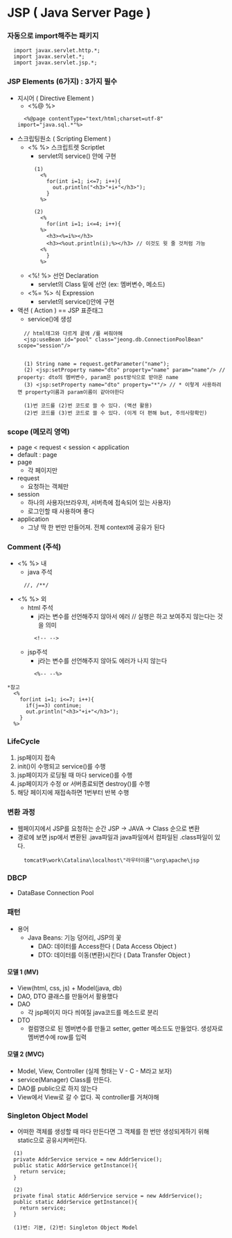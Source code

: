 # JSP ( Java Server Page )

### 자동으로 import해주는 패키지
  ```
    import javax.servlet.http.*;
    import javax.servlet.*;
    import javax.servlet.jsp.*;
  ```

### JSP Elements (6가지) : 3가지 필수
  - 지시어 ( Directive Element )
    - <%@ %>
    ```
      <%@page contentType="text/html;charset=utf-8" import="java.sql.*"%>
    ```
  - 스크립팅원소 ( Scripting Element )
    - <% %> 스크립트렛 Scriptlet
      - servlet의 service() 안에 구현
      ```
        (1)
          <% 
            for(int i=1; i<=7; i++){
              out.println("<h3>"+i+"</h3>");
            }
          %>
      
        (2)
          <%
            for(int i=1; i<=4; i++){
          %>
            <h3><%=i%></h3>
            <h3><%out.println(i);%></h3> // 이것도 윗 줄 것처럼 가능
          <%
            }		
          %>
      ```
    - <%! %> 선언 Declaration
      - servlet의 Class 밑에 선언 (ex: 멤버변수, 메소드)
    - <%= %> 식 Expression
      - servlet의 service()안에 구현
  - 액션 ( Action ) == JSP 표준태그
    - service()에 생성
    ```
      // html태그와 다르게 끝에 /를 써줘야해
      <jsp:useBean id="pool" class="jeong.db.ConnectionPoolBean" scope="session"/>


      (1) String name = request.getParameter("name");
      (2) <jsp:setProperty name="dto" property="name" param="name"/> // property: dto의 멤버변수, param은 post방식으로 받아온 name
      (3) <jsp:setProperty name="dto" property="*"/> // * 이렇게 사용하려면 property이름과 param이름이 같아야한다

      (1)번 코드를 (2)번 코드로 쓸 수 있다. (액션 활용)
      (2)번 코드를 (3)번 코드로 쓸 수 있다. (이게 더 편해 but, 주의사항확인) 
    ```

### scope (메모리 영역)
  - page < request < session < application
  - default : page
  - page
    - 각 페이지만
  - request
    - 요청하는 객체만
  - session
    - 하나의 사용자(브라우저, 서버측에 접속되어 있는 사용자)
    - 로그인할 때 사용하며 좋다
  - application
    - 그냥 딱 한 번만 만들어져. 전체 context에 공유가 된다

### Comment (주석)
  - <% %> 내
    - java 주석
    ```
      //, /**/
    ```
  - <% %> 외
    - html 주석
      - j라는 변수를 선언해주지 않아서 에러 // 실행은 하고 보여주지 않는다는 것을 의미
      ```
        <!-- -->
      ```   
    - jsp주석
      - j라는 변수를 선언해주지 않아도 에러가 나지 않는다
      ```
        <%-- --%>
      ```
  ```
  *참고
    <%
      for(int i=1; i<=7; i++){
        if(j==3) continue;
        out.println("<h3>"+i+"</h3>");
      }
    %>
  ```

### LifeCycle
  1. jsp페이지 접속
  2. init()이 수행되고 service()를 수행
  3. jsp페이지가 로딩될 때 마다 service()를 수행
  4. jsp페이지가 수정 or 서버종료되면 destroy()를 수행
  5. 해당 페이지에 재접속하면 1번부터 반복 수행

### 변환 과정
  - 웹페이지에서 JSP를 요청하는 순간 JSP -> JAVA -> Class 순으로 변환
  - 경로에 보면 jsp에서 변환된 .java파일과 java파일에서 컴파일된 .class파일이 있다.
    ```
      tomcat9\work\Catalina\localhost\"라우터이름"\org\apache\jsp
    ```

### DBCP
  - DataBase Connection Pool

### 패턴
  - 용어
    - Java Beans: 기능 덩어리, JSP의 꽃
      - DAO: 데이터를 Access한다 ( Data Access Object )
      - DTO: 데이터를 이동(변환)시킨다 ( Data Transfer Object )
#### 모델 1 (MV)
  - View(html, css, js) + Model(java, db)
  - DAO, DTO 클래스를 만들어서 활용했다
  - DAO
    - 각 jsp페이지 마다 씌여질 java코드를 메소드로 분리
  - DTO
    - 컬럼명으로 된 멤버변수를 만들고 setter, getter 메소드도 만들었다. 생성자로 멤버변수에 row를 입력
#### 모델 2 (MVC)
  - Model, View, Controller (실제 형태는 V - C - M라고 보자)
  - service(Manager) Class를 만든다.
  - DAO를 public으로 하지 않는다
  - View에서 View로 갈 수 없다. 꼭 controller를 거쳐야해

### Singleton Object Model
  - 어떠한 객체를 생성할 때 마다 만든다면 그 객체를 한 번만 생성되게하기 위해 static으로 공유시켜버린다.
```
  (1)
  private AddrService service = new AddrService();
  public static AddrService getInstance(){
    return service;
  }

  (2)
  private final static AddrService service = new AddrService();
  public static AddrService getInstance(){
    return service;
  }

  (1)번: 기본, (2)번: Singleton Object Model
```